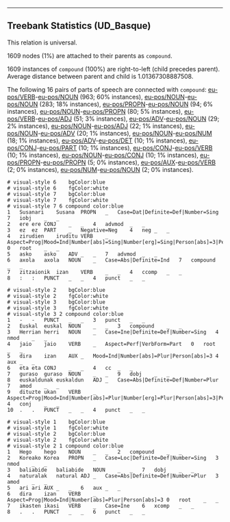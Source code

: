 

--------------------------------------------------------------------------------

## Treebank Statistics (UD_Basque)

This relation is universal.

1609 nodes (1%) are attached to their parents as `compound`.

1609 instances of `compound` (100%) are right-to-left (child precedes parent).
Average distance between parent and child is 1.01367308887508.

The following 16 pairs of parts of speech are connected with `compound`: [eu-pos/VERB]()-[eu-pos/NOUN]() (963; 60% instances), [eu-pos/NOUN]()-[eu-pos/NOUN]() (283; 18% instances), [eu-pos/PROPN]()-[eu-pos/NOUN]() (94; 6% instances), [eu-pos/NOUN]()-[eu-pos/PROPN]() (80; 5% instances), [eu-pos/VERB]()-[eu-pos/ADJ]() (51; 3% instances), [eu-pos/ADV]()-[eu-pos/NOUN]() (29; 2% instances), [eu-pos/NOUN]()-[eu-pos/ADJ]() (22; 1% instances), [eu-pos/NOUN]()-[eu-pos/ADV]() (20; 1% instances), [eu-pos/NOUN]()-[eu-pos/NUM]() (18; 1% instances), [eu-pos/ADV]()-[eu-pos/DET]() (10; 1% instances), [eu-pos/CONJ]()-[eu-pos/PART]() (10; 1% instances), [eu-pos/CONJ]()-[eu-pos/VERB]() (10; 1% instances), [eu-pos/NOUN]()-[eu-pos/CONJ]() (10; 1% instances), [eu-pos/PROPN]()-[eu-pos/PROPN]() (5; 0% instances), [eu-pos/AUX]()-[eu-pos/VERB]() (2; 0% instances), [eu-pos/NUM]()-[eu-pos/NOUN]() (2; 0% instances).


~~~ conllu
# visual-style 6	bgColor:blue
# visual-style 6	fgColor:white
# visual-style 7	bgColor:blue
# visual-style 7	fgColor:white
# visual-style 7 6 compound	color:blue
1	Susanari	Susana	PROPN	_	Case=Dat|Definite=Def|Number=Sing	7	iobj	_	_
2	ere	ere	CONJ	_	_	4	advmod	_	_
3	ez	ez	PART	_	Negative=Neg	4	neg	_	_
4	zirudien	iruditu	VERB	_	Aspect=Prog|Mood=Ind|Number[abs]=Sing|Number[erg]=Sing|Person[abs]=3|Person[erg]=3	0	root	_	_
5	asko	asko	ADV	_	_	7	advmod	_	_
6	axola	axola	NOUN	_	Case=Abs|Definite=Ind	7	compound	_	_
7	zitzaionik	izan	VERB	_	_	4	ccomp	_	_
8	:	:	PUNCT	_	_	4	punct	_	_

~~~


~~~ conllu
# visual-style 2	bgColor:blue
# visual-style 2	fgColor:white
# visual-style 3	bgColor:blue
# visual-style 3	fgColor:white
# visual-style 3 2 compound	color:blue
1	-	-	PUNCT	_	_	3	punct	_	_
2	Euskal	euskal	NOUN	_	_	3	compound	_	_
3	Herrian	herri	NOUN	_	Case=Ine|Definite=Def|Number=Sing	4	nmod	_	_
4	jaio	jaio	VERB	_	Aspect=Perf|VerbForm=Part	0	root	_	_
5	dira	izan	AUX	_	Mood=Ind|Number[abs]=Plur|Person[abs]=3	4	aux	_	_
6	eta	eta	CONJ	_	_	4	cc	_	_
7	guraso	guraso	NOUN	_	_	9	dobj	_	_
8	euskaldunak	euskaldun	ADJ	_	Case=Abs|Definite=Def|Number=Plur	7	amod	_	_
9	dituzte	ukan	VERB	_	Aspect=Prog|Mood=Ind|Number[abs]=Plur|Number[erg]=Plur|Person[abs]=3|Person[erg]=3	4	conj	_	_
10	.	.	PUNCT	_	_	4	punct	_	_

~~~


~~~ conllu
# visual-style 1	bgColor:blue
# visual-style 1	fgColor:white
# visual-style 2	bgColor:blue
# visual-style 2	fgColor:white
# visual-style 2 1 compound	color:blue
1	Hego	hego	NOUN	_	_	2	compound	_	_
2	Koreako	Korea	PROPN	_	Case=Loc|Definite=Def|Number=Sing	3	nmod	_	_
3	baliabide	baliabide	NOUN	_	_	7	dobj	_	_
4	naturalak	natural	ADJ	_	Case=Abs|Definite=Def|Number=Plur	3	amod	_	_
5	ari	ari	AUX	_	_	6	aux	_	_
6	dira	izan	VERB	_	Aspect=Prog|Mood=Ind|Number[abs]=Plur|Person[abs]=3	0	root	_	_
7	ikasten	ikasi	VERB	_	Case=Ine	6	xcomp	_	_
8	.	.	PUNCT	_	_	6	punct	_	_

~~~


